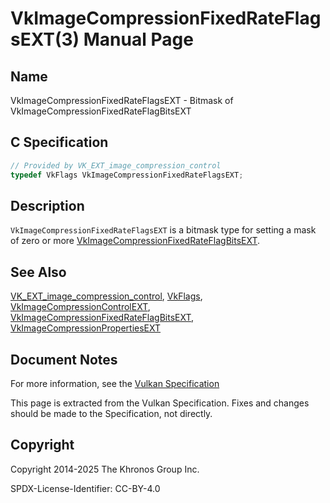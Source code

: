 # VkImageCompressionFixedRateFlagsEXT(3) Manual Page

## Name

VkImageCompressionFixedRateFlagsEXT - Bitmask of VkImageCompressionFixedRateFlagBitsEXT



## [](#_c_specification)C Specification

```c++
// Provided by VK_EXT_image_compression_control
typedef VkFlags VkImageCompressionFixedRateFlagsEXT;
```

## [](#_description)Description

`VkImageCompressionFixedRateFlagsEXT` is a bitmask type for setting a mask of zero or more [VkImageCompressionFixedRateFlagBitsEXT](https://registry.khronos.org/vulkan/specs/latest/man/html/VkImageCompressionFixedRateFlagBitsEXT.html).

## [](#_see_also)See Also

[VK\_EXT\_image\_compression\_control](https://registry.khronos.org/vulkan/specs/latest/man/html/VK_EXT_image_compression_control.html), [VkFlags](https://registry.khronos.org/vulkan/specs/latest/man/html/VkFlags.html), [VkImageCompressionControlEXT](https://registry.khronos.org/vulkan/specs/latest/man/html/VkImageCompressionControlEXT.html), [VkImageCompressionFixedRateFlagBitsEXT](https://registry.khronos.org/vulkan/specs/latest/man/html/VkImageCompressionFixedRateFlagBitsEXT.html), [VkImageCompressionPropertiesEXT](https://registry.khronos.org/vulkan/specs/latest/man/html/VkImageCompressionPropertiesEXT.html)

## [](#_document_notes)Document Notes

For more information, see the [Vulkan Specification](https://registry.khronos.org/vulkan/specs/latest/html/vkspec.html#VkImageCompressionFixedRateFlagsEXT)

This page is extracted from the Vulkan Specification. Fixes and changes should be made to the Specification, not directly.

## [](#_copyright)Copyright

Copyright 2014-2025 The Khronos Group Inc.

SPDX-License-Identifier: CC-BY-4.0